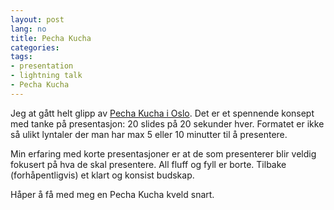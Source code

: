 ```yaml
---
layout: post
lang: no
title: Pecha Kucha
categories:
tags:
- presentation
- lightning talk
- Pecha Kucha
---
```


Jeg at gått helt glipp av [Pecha Kucha i Oslo](http://www.pechakucha.org/cities/oslo). Det er et spennende konsept med tanke på presentasjon: 20 slides på 20 sekunder hver. Formatet er ikke så ulikt lyntaler der man har max 5 eller 10 minutter til å presentere.

Min erfaring med korte presentasjoner er at de som presenterer blir veldig fokusert på hva de skal presentere. All fluff og fyll er borte. Tilbake (forhåpentligvis) et klart og konsist budskap.

Håper å få med meg en Pecha Kucha kveld snart.
